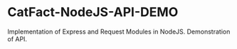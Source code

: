 # CatFact-NodeJS-API-DEMO
Implementation of Express and Request Modules in NodeJS. Demonstration of API.
